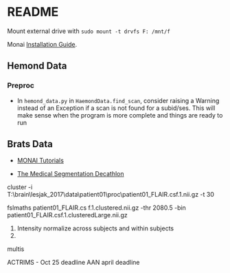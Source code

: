 # README

Mount external drive with `sudo mount -t drvfs F: /mnt/f` 

Monai [Installation Guide](https://docs.monai.io/en/stable/installation.html). 

## Hemond Data

### Preproc

- In `hemond_data.py` in `HaemondData.find_scan`, consider raising a Warning instead of an Exception if a scan is not found for a subid/ses. This will make sense when the program is more complete and things are ready to run

## Brats Data

- [MONAI Tutorials](https://github.com/Project-MONAI/tutorials)

- [The Medical Segmentation Decathlon](https://www.nature.com/articles/s41467-022-30695-9)

cluster -i T:\brain\lesjak_2017\data\patient01\proc\patient01_FLAIR.csf.1.nii.gz -t 30

fslmaths patient01_FLAIR.cs
f.1.clustered.nii.gz -thr 2080.5 -bin patient01_FLAIR.csf.1.clusteredLarge.nii.gz

1. Intensity normalize across subjects and within subjects
2. 

multis

ACTRIMS - Oct 25 deadline
AAN april deadline